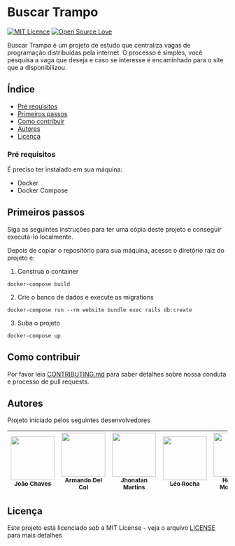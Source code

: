# Buscar Trampo

[![MIT Licence](https://badges.frapsoft.com/os/mit/mit.svg?v=103)](LICENSE) [![Open Source Love](https://badges.frapsoft.com/os/v1/open-source.png?v=103)](https://github.com/ellerbrock/open-source-badges/)

Buscar Trampo é um projeto de estudo que centraliza vagas de programação distribuídas pela internet. O processo é simples, você pesquisa a vaga que deseja e caso se interesse é encaminhado para o site que a disponibilizou.

## Índice

- [Pré requisitos](#pré-requisitos)
- [Primeiros passos](#primeiros-passos)
- [Como contribuir](#como-contribuir)
- [Autores](#autores)
- [Licença](#licensa)

### Pré requisitos

É preciso ter instalado em sua máquina:

- Docker
- Docker Compose

## Primeiros passos

Siga as seguintes instruções para ter uma cópia deste projeto e conseguir executá-lo localmente.

Depois de copiar o repositório para sua máquina, acesse o diretório raiz do projeto e:

1.  Construa o container

```
docker-compose build
```

2.  Crie o banco de dados e execute as migrations

```
docker-compose run --rm website bundle exec rails db:create
```

3.  Suba o projeto

```
docker-compose up
```

## Como contribuir

Por favor leia [CONTRIBUTING.md](CONTRIBUTING.md) para saber detalhes sobre nossa conduta e processo de pull requests.

## Autores

Projeto iniciado pelos seguintes desenvolvedores

<!-- ALL-CONTRIBUTORS-LIST:START - Do not remove or modify this section -->
<!-- prettier-ignore -->
| [<img src="https://drive.google.com/uc?id=1J6kyIZF5A4xEpvoU_QPnASwEL3BlZyho" width="100px;"/><br /><sub><b>João Chaves </b></sub>](https://github.com/jchavesjr)<br /> | [<img src="https://drive.google.com/uc?id=1pH3IntPVkjF9m9Qss_x3Zi6nz2rJiDRQ" width="100px;"/><br /><sub><b>Armando Del Col</b></sub>](https://github.com/DinhuX)<br /> | [<img src="https://drive.google.com/uc?id=1odqy22fU-mB6LDVCNQUTAxgqlgc1PDvG" width="100px;"/><br /><sub><b>Jhonatan Martins</b></sub>](https://github.com/JhoMartins)<br /> | [<img src="https://avatars2.githubusercontent.com/u/15186322?s=460&v=4" width="100px;"/><br /><sub><b>Léo Rocha</b></sub>](https://github.com/Leoxxid)<br /> | [<img src="https://drive.google.com/uc?id=1ZkeNpyj48FJmGLN8MAuRNp5QwNWR5frG" width="100px;"/><br /><sub><b>Henrique Montalione</b></sub>](https://github.com/henriquemontalione)<br /> |
| :---: | :---: | :---: | :---: | :---: |

## Licença

Este projeto está licenciado sob a MIT License - veja o arquivo [LICENSE](LICENSE) para mais detalhes
